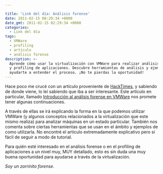 ```yaml
---

title: 'Link del día: Análisis forense'
date: 2011-02-15 00:29:34 +0000
date_gmt: 2011-02-15 02:29:34 +0000
categories:
  - Link del día
tags:
  - VMWare
  - profiling
  - artículo
  - análisis forense
description: >-
  Aprende cómo usar la virtualización con VMWare para realizar análisis forense
  y profiling de aplicaciones. Descubre herramientas de análisis y ejemplos para
  ayudarte a entender el proceso. ¡No te pierdas la oportunidad!
---
```




Hace poco me crucé con un artículo proveniente de [HackTimes](http://www.hacktimes.com/), y sabiendo de donde viene, lo leí sabiendo que iba a ser interesante. Este artículo en particular, llamado [Introducción al análisis forense en VMWare](http://www.hacktimes.com/introducci_n_al_an_lisis_forense_en_vmware/) nos promete tener algunas continuaciones.

A través de ellas se irá explicando la forma en la que podemos utilizar VMWare (y algunos conceptos relacionados a la virtualización que este mismo realiza) para analizar máquinas en un estado particular. También nos comenta sobre ciertas herramientas que se usan en el ámbito y ejemplos de como utilizarla. No encontré el artículo extremadamente explicativo pero sí fácil de seguir a modo de tutorial.

Para quién esté interesado en el análisis forense o en el profiling de aplicaciones a un nivel muy, MUY detallado, esto es sin duda una muy buena oportunidad para ayudarse a través de la virtualización.

_Soy un zorrinito forense._
